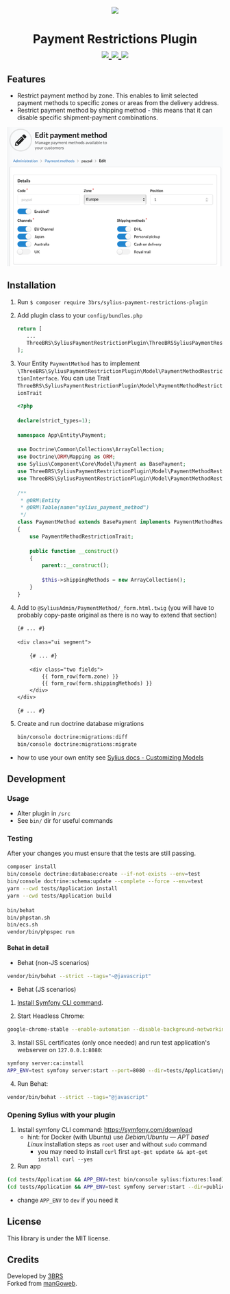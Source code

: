 <p align="center">
    <a href="https://www.3brs.com" target="_blank">
        <img src="https://3brs1.fra1.cdn.digitaloceanspaces.com/3brs/logo/3BRS-logo-sylius-200.png"/>
    </a>
</p>

<h1 align="center">
    Payment Restrictions Plugin
    <br />
    <a href="https://packagist.org/packages/3brs/sylius-payment-restrictions-plugin" title="License" target="_blank">
        <img src="https://img.shields.io/packagist/l/3brs/sylius-payment-restrictions-plugin.svg" />
    </a>
    <a href="https://packagist.org/packages/3brs/sylius-payment-restrictions-plugin" title="Version" target="_blank">
        <img src="https://img.shields.io/packagist/v/3brs/sylius-payment-restrictions-plugin.svg" />
    </a>
    <a href="https://circleci.com/gh/3BRS/sylius-payment-restrictions-plugin" title="Build status" target="_blank">
        <img src="https://circleci.com/gh/3BRS/sylius-payment-restrictions-plugin.svg?style=shield" />
    </a>
</h1>

## Features

- Restrict payment method by zone. This enables to limit selected payment methods to specific zones or areas from the
  delivery address.
- Restrict payment method by shipping method - this means that it can disable specific shipment-payment combinations.

<p align="center">
	<img src="https://raw.githubusercontent.com/3BRS/sylius-payment-restrictions-plugin/master/doc/admin.png"/>
</p>

## Installation

1. Run `$ composer require 3brs/sylius-payment-restrictions-plugin`
1. Add plugin class to your `config/bundles.php`

   ```php
   return [
      ...
      ThreeBRS\SyliusPaymentRestrictionPlugin\ThreeBRSSyliusPaymentRestrictionPlugin::class => ['all' => true],
   ];
   ```

1. Your Entity `PaymentMethod` has to
   implement `\ThreeBRS\SyliusPaymentRestrictionPlugin\Model\PaymentMethodRestrictionInterface`. You can use
   Trait `ThreeBRS\SyliusPaymentRestrictionPlugin\Model\PaymentMethodRestrictionTrait`

   ```php
   <?php 
   
   declare(strict_types=1);
   
   namespace App\Entity\Payment;
   
   use Doctrine\Common\Collections\ArrayCollection;
   use Doctrine\ORM\Mapping as ORM;
   use Sylius\Component\Core\Model\Payment as BasePayment;
   use ThreeBRS\SyliusPaymentRestrictionPlugin\Model\PaymentMethodRestrictionInterface;
   use ThreeBRS\SyliusPaymentRestrictionPlugin\Model\PaymentMethodRestrictionTrait;
   
   /**
    * @ORM\Entity
    * @ORM\Table(name="sylius_payment_method")
    */
   class PaymentMethod extends BasePayment implements PaymentMethodRestrictionInterface
   {
       use PaymentMethodRestrictionTrait;
   
       public function __construct()
       {
           parent::__construct();
       
           $this->shippingMethods = new ArrayCollection();
       }
   }
   ```

1. Add to `@SyliusAdmin/PaymentMethod/_form.html.twig` (you will have to probably copy-paste original as there is no
   way to extend that section)

    ```twig
    {# ... #}
    
    <div class="ui segment">
    
        {# ... #}
        
        <div class="two fields">
            {{ form_row(form.zone) }}
            {{ form_row(form.shippingMethods) }}
        </div>
    </div>
    
    {# ... #}
    ```

1. Create and run doctrine database migrations
    ```bash
    bin/console doctrine:migrations:diff
    bin/console doctrine:migrations:migrate
    ```

- how to use your own entity
  see [Sylius docs - Customizing Models](https://docs.sylius.com/en/1.12/customization/model.html)

## Development

### Usage

- Alter plugin in `/src`
- See `bin/` dir for useful commands

### Testing

After your changes you must ensure that the tests are still passing.

```bash
composer install
bin/console doctrine:database:create --if-not-exists --env=test
bin/console doctrine:schema:update --complete --force --env=test
yarn --cwd tests/Application install
yarn --cwd tests/Application build

bin/behat
bin/phpstan.sh
bin/ecs.sh
vendor/bin/phpspec run
```

#### Behat in detail

- Behat (non-JS scenarios)

```bash
vendor/bin/behat --strict --tags="~@javascript"
```

- Behat (JS scenarios)

1. [Install Symfony CLI command](https://symfony.com/download).

2. Start Headless Chrome:

```bash
google-chrome-stable --enable-automation --disable-background-networking --no-default-browser-check --no-first-run --disable-popup-blocking --disable-default-apps --allow-insecure-localhost --disable-translate --disable-extensions --no-sandbox --enable-features=Metal --headless --remote-debugging-port=9222 --window-size=2880,1800 --proxy-server='direct://' --proxy-bypass-list='*' http://127.0.0.1
```

3. Install SSL certificates (only once needed) and run test application's webserver on `127.0.0.1:8080`:

```bash
symfony server:ca:install
APP_ENV=test symfony server:start --port=8080 --dir=tests/Application/public --daemon
```

4. Run Behat:

```bash
vendor/bin/behat --strict --tags="@javascript"
```

### Opening Sylius with your plugin

1. Install symfony CLI command: https://symfony.com/download
    - hint: for Docker (with Ubuntu) use _Debian/Ubuntu — APT based Linux_ installation steps as `root` user and without `sudo` command
      - you may need to install `curl` first ```apt-get update && apt-get install curl --yes```
2. Run app

```bash
(cd tests/Application && APP_ENV=test bin/console sylius:fixtures:load)
(cd tests/Application && APP_ENV=test symfony server:start --dir=public --port=8080)
```

- change `APP_ENV` to `dev` if you need it


License
-------
This library is under the MIT license.

Credits
-------
Developed by [3BRS](https://3brs.com)<br>
Forked from [manGoweb](https://github.com/mangoweb-sylius/SyliusPaymentRestrictionsPlugin).

